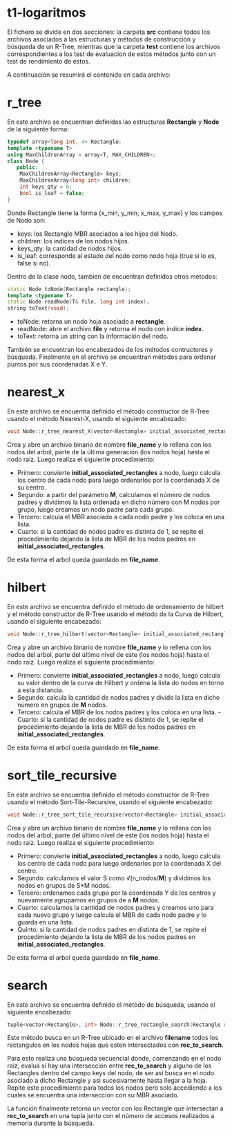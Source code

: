 # t1-logaritmos

El fichero se divide en dos secciones: la carpeta **src** contiene todos los archivos asociados a las estructuras y métodos de construcción y búsqueda de un R-Tree, 
mientras que la carpeta **test** contiene los archivos correspondientes a los test de evaluacion de estos métodos junto con un test de rendimiento de estos.

A continuación se resumirá el contenido en cada archivo:

# r_tree

En este archivo se encuentran definidas las estructuras **Rectangle** y **Node** de la siguiente forma:
```c++
typedef array<long int, 4> Rectangle;
template <typename T>
using MaxChildrenArray = array<T, MAX_CHILDREN>;
class Node {
   public:
    MaxChildrenArray<Rectangle> keys;
    MaxChildrenArray<long int> children;
    int keys_qty = 0;
    bool is_leaf = false;
}
```

Donde Rectangle tiene la forma {x_min, y_min, x_max, y_max} y los campos de Nodo son:

- keys: los Rectangle MBR asociados a los hijos del Nodo.
- children: los índices de los nodos hijos.
- keys_qty: la cantidad de nodos hijos.
- is_leaf: corresponde al estado del nodo como nodo hoja (true si lo es, false si no).

Dentro de la clase nodo, tambien de encuentran definidos otros métodos:
```c++
static Node toNode(Rectangle rectangle);
template <typename T>
static Node readNode(T& file, long int index);
string toText(void);
```
- toNode: retorna un nodo hoja asociado a **rectangle**.
- readNode: abre el archivo **file** y retorna el nodo con índice **index**.
- toText: retorna un string con la información del nodo.

También se encuentran los encabezados de los métodos contructores y búsqueda.
Finalmente en el archivo se encuentran métodos para ordenar puntos por sus coordenadas X e Y.

# nearest_x

En este archivo se encuentra definido el método constructor de R-Tree usando el método Nearest-X, usando el siguiente encabezado:
```c++
void Node::r_tree_nearest_X(vector<Rectangle> initial_associated_rectangles, int M, string file_name)
```
Crea y abre un archivo binario de nombre **file_name** y lo rellena con los nodos del arbol, parte de la última generación (los nodos hoja) hasta el nodo raiz. Luego realiza el siguiente procedimiento:

- Primero: convierte **initial_associated_rectangles** a nodo, luego calcula los centro de cada nodo para luego ordenarlos por la coordenada X de su centro.
- Segundo: a partir del parámetro **M**, calculamos el número de nodos padres y dividimos la lista ordenada en dicho número con M nodos por grupo, luego creamos un nodo padre para cada grupo.
- Tercero: calcula el MBR asociado a cada nodo padre y los coloca en una lista.
- Cuarto: si la cantidad de nodos padre es distinta de 1, se repite el procedimiento dejando la lista de MBR de los nodos padres en **initial_associated_rectangles**.

De esta forma el arbol queda guardado en **file_name**.

# hilbert

En este archivo se encuentra definido el método de ordenamiento de hilbert y el método constructor de R-Tree usando el método de la Curva de Hilbert, usando el siguiente encabezado:
```c++
void Node::r_tree_hilbert(vector<Rectangle> initial_associated_rectangles, int M, string file_name)
```
Crea y abre un archivo binario de nombre **file_name** y lo rellena con los nodos del arbol, parte del último nivel de este (los nodos hoja) hasta el nodo raiz. Luego realiza el siguiente procedimiento:

- Primero: convierte **initial_associated_rectangles** a nodo, luego calcula su valor dentro de la curva de Hilbert y ordena la lista do nodos en torno a esta distancia.
- Segundo: calcula la cantidad de nodos padres y divide la lista en dicho número en grupos de **M** nodos.
- Tercero: calcula el MBR de los nodos padres y los coloca en una lista.
-Cuarto: si la cantidad de nodos padre es distinto de 1, se repite el procedimiento dejando la lista de MBR de los nodos padres en **initial_associated_rectangles**.

De esta forma el arbol queda guardado en **file_name**.

# sort_tile_recursive

En este archivo se encuentra definido el método constructor de R-Tree usando el método Sort-Tile-Recursive, usando el siguiente encabezado:
```c++
void Node::r_tree_sort_tile_recursive(vector<Rectangle> initial_associated_rectangles, int M, string file_name)
```
Crea y abre un archivo binario de nombre **file_name** y lo rellena con los nodos del arbol, parte del último nivel de este (los nodos hoja) hasta el nodo raiz. Luego realiza el siguiente procedimiento:

- Primero: convierte **initial_associated_rectangles** a nodo, luego calcula los centro de cada nodo para luego ordenarlos por la coordenada X del centro.
- Segundo: calculamos el valor S como √(n_nodos/**M**) y dividimos los nodos en grupos de S*M nodos.
- Tercero: ordenamos cada grupo por la coordenada Y de los centros y nuevamente agrupamos en grupos de a **M** nodos.
- Cuarto: calculamos la cantidad de nodos padres y creamos uno para cada nuevo grupo y luego calcula el MBR de cada nodo padre y lo guarda en una lista.
- Quinto: si la cantidad de nodos padres en distinta de 1, se repite el procedimiento dejando la lista de MBR de los nodos padres en **initial_associated_rectangles**.

De esta forma el arbol queda guardado en **file_name**.

# search

En este archivo se encuentra definido el método de búsqueda, usando el siguiente encabezado:

```c++
tuple<vector<Rectangle>, int> Node::r_tree_rectangle_search(Rectangle rec_to_search, string filename)
```
Este método busca en un R-Tree ubicado en el archivo **filename** todos los rectangulos en los nodos hojas que esten intersectados con **rec_to_search**.

Para esto realiza una búsqueda secuencial donde, comenzando en el nodo raíz, evalua si hay una intersección entre **rec_to_search** y alguno de los Rectangles dentro del campo keys del nodo, de ser asi busca en el nodo asociado a dicho Rectangle y asi sucesivamente hasta llegar a la hoja. Repite este procedimiento para todos los nodos pero solo accediendo a los cuales se encuentra una interseccion con su MBR asociado. 

La función finalmente retorna un vector con los Rectangle que intersectan a **rec_to_search** en una tupla junto con el número de accesos realizados a memoria durante la búsqueda.